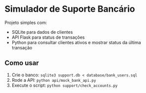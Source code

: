 # Simulador de Suporte Bancário

Projeto simples com:

- SQLite para dados de clientes
- API Flask para status de transações
- Python para consultar clientes ativos e mostrar status da última transação

## Como usar

1. Crie o banco: `sqlite3 support.db < database/bank_users.sql`
2. Rode a API: `python api/mock_bank_api.py`
3. Execute o script: `python support/check_accounts.py`
